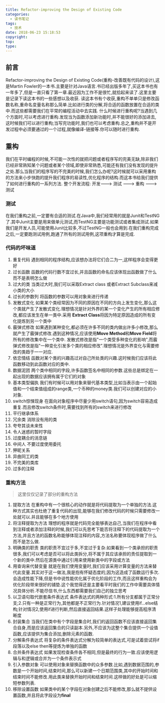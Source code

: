 ```yaml
---
title: Refactor-improving the Design of Existing Code
categories:
  - 读书笔记
tags:
  - 技术
date: 2018-06-23 15:18:53
copyright:
top:
type:
---
```


## 前言

Refactor-improving the Design of Existing Code(重构-改善既有代码的设计),这是Martin Fowler的一本书.主要是针对Java语言.书已经出版多年了,买这本书也有一年多了,但是一直只看了第一章.最近因为工作不是很忙,就拾起来读了.这里主要是记录下读这本书的一些感想以及收获.
读这本书有个收获,重构不单单只是修改函数名称,重命名变量名称那么简单.比如进行类的分解,将合适的函数放置在合适的类中.而这些都需要我们在平常的编程活动中去实践.
什么时候进行重构呢?当遇到几个方面时,可以考虑进行重构.发现当为函数添加新功能时,并不能很好的添加进去,这时候我们可以进行重构;当写完功能时,我们也可以考虑重构.总之,重构并不是开发过程中必须要通过的一个过程,就像编译-链接等.你可以随时进行重构.

## 重构

我们在平时编程的时候,不可能一次性的就把问题或者程序写的完美无缺,除非我们已经非常熟知某个问题或者某个领域,即使非常熟悉,可能还有我们没有发现的提升之处.那么当我们的程序写的不完美的时候,我们怎么办呢?这时候就可以采用重构的方法来小步快跑的提升我们程序的易读性,优化程序的结构.而这本书给我们提供了如何进行重构的一系列方法.
整个开发流程:
开发---> 测试 ---> 重构 ---> 测试

### 测试

在我们重构之前,一定要有合适的测试.在Java中,我们经常用的就是Junit和TestNG了.其中Junit主要是用来做单元测试,而TestNG主要是功能测试或者集成测试.如果我们是开发人员,可能使用Junit比较多,不过TestNG一般也会用到.在我们重构完成之后,一定要跑测试用例,跑通了所有的测试用例,这项重构才算是完成.

### 代码的坏味道

1. 重复代码
    遇到相同的程序结构,应该想办法将它们合二为一,这样程序会变得更好
2. 过长函数
  函数的代码行数不宜过长,并且函数的命名应该体现出函数做了什么而不是表明怎么做
3. 过大的类
  当类过大时,我们可以采取Extract class 或者Extract Subclass来减小类的大小
4. 过长的参数列
  将函数的参数可以用对象来进行传递
5. 发散式变化
  如果某个类经常因为不同的原因在不同的方向上发生变化,那么这个类就产生了发散式变化.理想情况是针对外界的某一个变化产生的所有相应修改,都应该发生在单一类中.采用 **Extract Class**将因为特定原因造成的所有变化提炼到另一个类中
6. 霰弹式修改
  如果遇到某种变化,都必须在许多不同的类内做出许多小修改,那么就产生了霰弹式修改.遇到这种情况,应该使用**Move Method**和**Move Field**将所有的修改集中在一个类中.
  发散式修改是指"一个类受多种变化的影响",而霰弹式修改是指"一种变化引发多个类的相应修改".理想情况是外界变化与需要修改的类趋于一一对应.
7. 依恋情结
  函数对某个类的兴趣高过对自己所处类的兴趣.这时候我们应该将此函数移动到此函数对应的类中.
8. 数据泥团
  两个类中相同的字段,许多函数签名中相同的参数.这些总是绑定在一起出现的数据应该拥有属于它们的对象
9. 基本类型偏执
  我们有时候可以用对象来替代基本类型,比如当表示由一个起始值和一个结束值组成的range类,一个币种的money类.我们可以创建对应的小对象.
10. switch惊悚现身
  在面向对象程序中尽量少用switch语句,因为switch容易造成重复.而且修改switch条件时,需要找到所有的switch来进行修改
11. 平行继承体系
12. 冗余类
  消除没有用的类
13. 夸夸其谈未来性
14. 令人迷惑的暂时字段
15. 过度耦合的消息链
16. 中间人
  不要过度使用委托
17. 狎昵关系
18. 异曲同工的类
19. 不完美的类库
20. 过多的注释

### 重构方法

> 这里仅仅记录了部分的重构方法

1. 提取方法
  在重构中有一个很核心的动作就是将代码提取为一个单独的方法.这种方式其实也杜绝了重复代码的出现,能够在我们修改代码的时候只需要修改一处就可以.并且能够在多个地方使用
2. 将注释提取为方法
  理想的程序就是代码完全能够表达自己,当我们在程序中看到注释或者添加注释的时候,我们可以先思考下能否将注释下的代码提取为一个方法,并且方法的函数名称能够体现注释的内容,方法名称要体现程序做了什么而不是怎么做.
3. 明确类的职责
  类的职责不宜过于多,不宜过于复杂.如果看到一个类承担的职责很多,我们可以考虑是否可以将此类拆分,将不属于其应该承担的责任提取到一个新的类中.然后在源类中通过引用来使用新类中的字段或方法
4. 用查询来代替变量
  就是在我们使用变量时,我们应该采用计算变量的方法来替代此变量.其实对于这一做法,我是抱有怀疑态度的,因为这造成了函数运行多次.会造成性能下降,但是书中说性能优化属于优化阶段的工作,而且这样重构会为优化阶段带来很好的铺垫.这个我觉得还是主要看平时我们的工作中需要具体情况具体分析.不能尽信书,什么东西都需要我们自己的独立思考
5. 以卫语句取代嵌套条件表达式
  条件表达式的两种形式:1.所有分支都属于正常分支;2.只有一种是正常行为,其他都是不正常行为.针对情况1,建议使用if...else结构;针对情况2,使用if进行判断,然后直接返回结果.这样子处理能够提高程序清晰度
6. 封装集合
  当我们在类中有个字段是集合时,我们的返回函数不应该直接返回集合自身,而是应该返回集合的只读副本.另外,不应该为这整个集合提供一个设值函数,应该提供为集合添加,删除元素的函数.
7. 分解条件表达式
  将复杂的条件表达式分解为较简单的表达式,可是试着尝试将if段落以及else then等提炼为单独的函数
8. 合并条件表达式
  如果发现检查条件各不相同,但是最终的行为一致.应该使用逻辑与和逻辑或合并为一个条件表示式
9. 引入参数对象
  可以使用对象来替换函数中的众多参数.比如,遇到数据范围的,参数是一个开始时间,结束时间,那么可以新建一个日期范围类,其中的开始时间和结束时间不能修改.用此类来替换开始时间和结束时间.这样做的好处是可以缩短参数列表.
10. 移除设置函数
    如果类中的某个字段在对象创建之后不能修改,那么就不提供设置函数,并且将此字段设为**final**